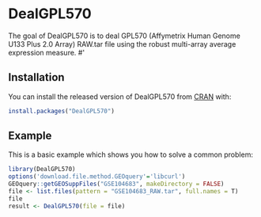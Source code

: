 
# DealGPL570

<!-- badges: start -->
<!-- badges: end -->

The goal of DealGPL570 is to deal GPL570 (Affymetrix Human Genome U133 Plus 2.0 Array) RAW.tar file using the robust multi-array average expression measure.
#'

## Installation

You can install the released version of DealGPL570 from [CRAN](https://CRAN.R-project.org) with:

``` r
install.packages("DealGPL570")
```

## Example

This is a basic example which shows you how to solve a common problem:

``` r
library(DealGPL570)
options('download.file.method.GEOquery'='libcurl')
GEOquery::getGEOSuppFiles("GSE104683", makeDirectory = FALSE)
file <- list.files(pattern = "GSE104683_RAW.tar", full.names = T)
file
result <- DealGPL570(file = file)
```

